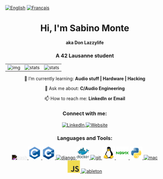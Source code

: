 [![English](https://img.shields.io/badge/lang-en-blue.svg)](./README.md)   [![Français](https://img.shields.io/badge/lang-fr-blue.svg)](./fr/README.md)

<h1 align="center"> Hi, I'm Sabino Monte</h1>
<h4 align="center">aka Don Lazzylife</h4>
<h3 align="center">A 42 Lausanne student </h3>

<div align="center">
  <table>
    <tr>
      <td><img src="https://www.gravatar.com/avatar/7143472326aca2f0913bd9fdfb1708fe?s=240&d=mp" alt="img" style="max-width: 200px; height: auto;" /></td>
      <td><img src="https://github-readme-stats.vercel.app/api?username=lazzylife42&show_icons=true&hide=commits&theme=dark" alt="stats" height="200" /></td>
      <td><img src="https://github-readme-stats.vercel.app/api/top-langs/?username=lazzylife42&layout=compact&theme=dark" alt="stats" height="200" /></td>
    </tr>
  </table>
</div>

<div align="center">
  <p>🌱 I’m currently learning: <strong>Audio stuff | Hardware | Hacking</strong></p>
  <p>💬 Ask me about: <strong>C/Audio Engineering</strong></p>
  <p>📫 How to reach me: <strong>LinkedIn or Email</strong></p>
</div>

<h3 align="center">Connect with me:</h3>
<p align="center">
  <a href="https://www.linkedin.com/in/sabino-monte/" target="_blank">
    <img align="center" src="https://raw.githubusercontent.com/rahuldkjain/github-profile-readme-generator/master/src/images/icons/Social/linked-in-alt.svg" alt="LinkedIn" height="30" width="40" />
  </a>
  <a href="https://sabinomonte.ch" target="_blank">
    <img align="center" src="https://img.icons8.com/ios/452/internet.png" alt="Website" height="30" width="40" />
  </a>
</p>

<h3 align="center">Languages and Tools:</h3>
<p align="center">
  <a href="https://www.gnu.org/software/bash/" target="_blank" rel="noreferrer">
    <img src="https://www.vectorlogo.zone/logos/gnu_bash/gnu_bash-icon.svg" alt="bash" width="40" height="40" style="filter: invert(100%);" />
  </a>
  <a href="https://www.cprogramming.com/" target="_blank" rel="noreferrer">
    <img src="https://raw.githubusercontent.com/devicons/devicon/master/icons/c/c-original.svg" alt="c" width="40" height="40" />
  </a>
  <a href="https://www.w3schools.com/cpp/" target="_blank" rel="noreferrer">
    <img src="https://raw.githubusercontent.com/devicons/devicon/master/icons/cplusplus/cplusplus-original.svg" alt="cplusplus" width="40" height="40" />
  </a>
  <a href="https://www.djangoproject.com/" target="_blank" rel="noreferrer">
    <img src="https://cdn.worldvectorlogo.com/logos/django.svg" alt="django" width="40" height="40" />
  </a>
  <a href="https://www.docker.com/" target="_blank" rel="noreferrer">
    <img src="https://raw.githubusercontent.com/devicons/devicon/master/icons/docker/docker-original-wordmark.svg" alt="docker" width="40" height="40" />
  </a>
  <a href="https://git-scm.com/" target="_blank" rel="noreferrer">
    <img src="https://www.vectorlogo.zone/logos/git-scm/git-scm-icon.svg" alt="git" width="40" height="40" />
  </a>
  <a href="https://www.linux.org/" target="_blank" rel="noreferrer">
    <img src="https://raw.githubusercontent.com/devicons/devicon/master/icons/linux/linux-original.svg" alt="linux" width="40" height="40" />
  </a>
  <a href="https://www.nginx.com" target="_blank" rel="noreferrer">
    <img src="https://raw.githubusercontent.com/devicons/devicon/master/icons/nginx/nginx-original.svg" alt="nginx" width="40" height="40" />
  </a>
  <a href="https://www.python.org" target="_blank" rel="noreferrer">
    <img src="https://raw.githubusercontent.com/devicons/devicon/master/icons/python/python-original.svg" alt="python" width="40" height="40" />
  </a>
  <a href="https://developer.apple.com/macos/" target="_blank" rel="noreferrer">
    <img src="https://upload.wikimedia.org/wikipedia/commons/f/fa/Apple_logo_black.svg" alt="mac" width="40" height="40" />
  </a>
  <a href="https://developer.mozilla.org/en-US/docs/Web/JavaScript" target="_blank" rel="noreferrer">
    <img src="https://raw.githubusercontent.com/devicons/devicon/master/icons/javascript/javascript-original.svg" alt="javascript" width="40" height="40" />
  </a>
  <a href="https://www.ableton.com/en/" target="_blank" rel="noreferrer">
    <img src="https://cdn-resources.ableton.com/80bA26cPQ1hEJDFjpUKntxfqdmG3ZykO/static/images/apple-touch-icon.fb3597184cb0.png" alt="ableton" width="40" height="40" />
  </a>
</p>
